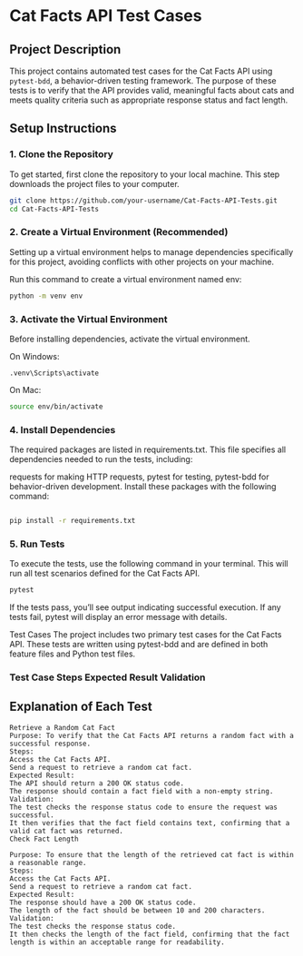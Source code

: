 # Cat Facts API Test Cases

## Project Description
This project contains automated test cases for the Cat Facts API using `pytest-bdd`, a behavior-driven testing framework. The purpose of these tests is to verify that the API provides valid, meaningful facts about cats and meets quality criteria such as appropriate response status and fact length.

## Setup Instructions

### 1. Clone the Repository
To get started, first clone the repository to your local machine. This step downloads the project files to your computer.

```bash
git clone https://github.com/your-username/Cat-Facts-API-Tests.git
cd Cat-Facts-API-Tests
```

### 2. Create a Virtual Environment (Recommended)
Setting up a virtual environment helps to manage dependencies specifically for this project, avoiding conflicts with other projects on your machine.

Run this command to create a virtual environment named env:

```bash
python -m venv env
```

### 3. Activate the Virtual Environment
Before installing dependencies, activate the virtual environment.

On Windows:
```
.venv\Scripts\activate
```
On Mac:
```bash
source env/bin/activate

```
### 4. Install Dependencies
The required packages are listed in requirements.txt. This file specifies all dependencies needed to run the tests, including:

requests for making HTTP requests,
pytest for testing,
pytest-bdd for behavior-driven development.
Install these packages with the following command:
```bash

pip install -r requirements.txt
```
### 5. Run Tests
To execute the tests, use the following command in your terminal. This will run all test scenarios defined for the Cat Facts API.

```bash
pytest
```
If the tests pass, you’ll see output indicating successful execution. If any tests fail, pytest will display an error message with details.

Test Cases
The project includes two primary test cases for the Cat Facts API. These tests are written using pytest-bdd and are defined in both feature files and Python test files.

### Test Case	Steps	Expected Result	Validation
## Explanation of Each Test

    Retrieve a Random Cat Fact
    Purpose: To verify that the Cat Facts API returns a random fact with a successful response.
    Steps:
    Access the Cat Facts API.
    Send a request to retrieve a random cat fact.
    Expected Result:
    The API should return a 200 OK status code.
    The response should contain a fact field with a non-empty string.
    Validation:
    The test checks the response status code to ensure the request was successful.
    It then verifies that the fact field contains text, confirming that a valid cat fact was returned.
    Check Fact Length

    Purpose: To ensure that the length of the retrieved cat fact is within a reasonable range.
    Steps:
    Access the Cat Facts API.
    Send a request to retrieve a random cat fact.
    Expected Result:
    The response should have a 200 OK status code.
    The length of the fact should be between 10 and 200 characters.
    Validation:
    The test checks the response status code.
    It then checks the length of the fact field, confirming that the fact length is within an acceptable range for readability.
